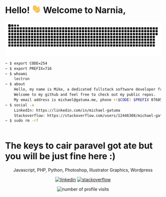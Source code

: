# Hello! <img src="https://github.com/MichaelGatuma/MichaelGatuma/blob/main/wave.gif" width="30px"> Welcome to Narnia,

<a href=#><img src="gitsnake.svg"></a>

```sh
~ $ export CODE=254
~ $ export PREFIX=716
~ $ whoami
    lectron
~ $ about
    Hello, my name is Mike, a dedicated fullstack software developer from Nairobi, Kenya.
    Welcome to my github and feel free to check out my public repos.
    My email address is michael@gatuma.me, phone +($CODE) $PREFIX 076053
~ $ social -a
    LinkedIn: https://linkedin.com/in/michael-gatuma
    Stackoverflow: https://stackoverflow.com/users/12446308/michael-gatuma
~ $ sudo rm -rf
    
```
# The keys to cair paravel got ate but you will be just fine here :)

<p align="center">
    Javascript, PHP, Python, Photoshop, Illustrator Graphics, Wordpress
  </p>
<p align="center">
  <a target="_blank" href="https://www.linkedin.com/in/michaelgatuma/"><img src="https://img.icons8.com/color/50/000000/linkedin.png" alt="linkedin"/></a>
  <a target="_blank" href="https://stackoverflow.com/users/?tab=profile"><img src="https://img.icons8.com/color/50/000000/stackoverflow.png" alt="stackoverflow"/></a>
</p>

<p align="center">    
  <img src="https://komarev.com/ghpvc/?username=michaelgatuma&label=Profile%20views&color=blueviolet&style=for-the-badge" alt="number of profile visits" />
</p>

<!-- 
[![Michael's wakatime stats](https://github-readme-stats.vercel.app/api/wakatime?username=michaelgatuma)](https://github.com/MichaelGatuma/github-readme-stats) -->
